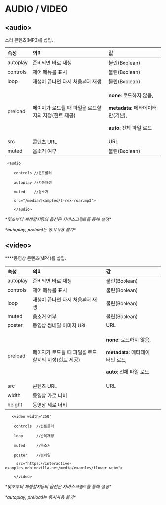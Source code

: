 # AUDIO / VIDEO

## **&lt;audio&gt;**

​소리 콘텐츠\(MP3\)를 삽입.

<table>
  <thead>
    <tr>
      <th style="text-align:left"><b>&#xC18D;&#xC131;</b>
      </th>
      <th style="text-align:left"><b>&#xC758;&#xBBF8;</b>
      </th>
      <th style="text-align:left"><b>&#xAC12;</b>
      </th>
    </tr>
  </thead>
  <tbody>
    <tr>
      <td style="text-align:left">autoplay</td>
      <td style="text-align:left">&#xC900;&#xBE44;&#xB418;&#xBA74; &#xBC14;&#xB85C; &#xC7AC;&#xC0DD;</td>
      <td
      style="text-align:left">&#xBD88;&#xB9B0;(Boolean)</td>
    </tr>
    <tr>
      <td style="text-align:left">controls</td>
      <td style="text-align:left">&#xC81C;&#xC5B4; &#xBA54;&#xB274;&#xB97C; &#xD45C;&#xC2DC;</td>
      <td style="text-align:left">&#xBD88;&#xB9B0;(Boolean)</td>
    </tr>
    <tr>
      <td style="text-align:left">loop</td>
      <td style="text-align:left">&#xC7AC;&#xC0DD;&#xC774; &#xB05D;&#xB098;&#xBA74; &#xB2E4;&#xC2DC; &#xCC98;&#xC74C;&#xBD80;&#xD130;
        &#xC7AC;&#xC0DD;</td>
      <td style="text-align:left">&#xBD88;&#xB9B0;(Boolean)</td>
    </tr>
    <tr>
      <td style="text-align:left">preload</td>
      <td style="text-align:left">&#xD398;&#xC774;&#xC9C0;&#xAC00; &#xB85C;&#xB4DC;&#xB420; &#xB54C; &#xD30C;&#xC77C;&#xC744;
        &#xB85C;&#xB4DC;&#xD560;&#xC9C0;&#xC758; &#xC9C0;&#xC815;(&#xD78C;&#xD2B8;
        &#xC81C;&#xACF5;)</td>
      <td style="text-align:left">
        <p><b>none</b>: &#xB85C;&#xB4DC;&#xD558;&#xC9C0; &#xC54A;&#xC74C;,</p>
        <p><b>metadata</b>: &#xBA54;&#xD0C0;&#xB370;&#xC774;&#xD130;&#xB9CC;(&#xAE30;&#xBCF8;),</p>
        <p><b>auto</b>: &#xC804;&#xCCB4; &#xD30C;&#xC77C; &#xB85C;&#xB4DC;</p>
      </td>
    </tr>
    <tr>
      <td style="text-align:left">src</td>
      <td style="text-align:left">&#xCF58;&#xD150;&#xCE20; URL</td>
      <td style="text-align:left">URL</td>
    </tr>
    <tr>
      <td style="text-align:left">muted</td>
      <td style="text-align:left">&#xC74C;&#xC18C;&#xAC70; &#xC5EC;&#xBD80;</td>
      <td style="text-align:left">&#xBD88;&#xB9B0;(Boolean)</td>
    </tr>
  </tbody>
</table>

```markup
 <audio

    controls //컨트롤러

    autoplay //자동재생

    muted    //음소거

    src="/media/examples/t-rex-roar.mp3">

    </audio>
```

 _\*몇초부터 재생할지등의 옵션은 자바스크립트를 통해 설정\*_

 _\*autoplay, preload는 동시사용 불가\*_  




## **&lt;video&gt;**

**​**동영상 콘텐츠\(MP4\)를 삽입.

<table>
  <thead>
    <tr>
      <th style="text-align:left"><b>&#xC18D;&#xC131;</b>
      </th>
      <th style="text-align:left"><b>&#xC758;&#xBBF8;</b>
      </th>
      <th style="text-align:left"><b>&#xAC12;</b>
      </th>
      <th style="text-align:left"><b>&#x200B;</b>
      </th>
    </tr>
  </thead>
  <tbody>
    <tr>
      <td style="text-align:left">autoplay</td>
      <td style="text-align:left">&#xC900;&#xBE44;&#xB418;&#xBA74; &#xBC14;&#xB85C; &#xC7AC;&#xC0DD;</td>
      <td
      style="text-align:left">&#xBD88;&#xB9B0;(Boolean)</td>
        <td style="text-align:left"></td>
    </tr>
    <tr>
      <td style="text-align:left">controls</td>
      <td style="text-align:left">&#xC81C;&#xC5B4; &#xBA54;&#xB274;&#xB97C; &#xD45C;&#xC2DC;</td>
      <td style="text-align:left">&#xBD88;&#xB9B0;(Boolean)</td>
      <td style="text-align:left"></td>
    </tr>
    <tr>
      <td style="text-align:left">loop</td>
      <td style="text-align:left">&#xC7AC;&#xC0DD;&#xC774; &#xB05D;&#xB098;&#xBA74; &#xB2E4;&#xC2DC; &#xCC98;&#xC74C;&#xBD80;&#xD130;
        &#xC7AC;&#xC0DD;</td>
      <td style="text-align:left">&#xBD88;&#xB9B0;(Boolean)</td>
      <td style="text-align:left"></td>
    </tr>
    <tr>
      <td style="text-align:left">muted</td>
      <td style="text-align:left">&#xC74C;&#xC18C;&#xAC70; &#xC5EC;&#xBD80;</td>
      <td style="text-align:left">&#xBD88;&#xB9B0;(Boolean)</td>
      <td style="text-align:left"></td>
    </tr>
    <tr>
      <td style="text-align:left">poster</td>
      <td style="text-align:left">&#xB3D9;&#xC601;&#xC0C1; &#xC378;&#xB124;&#xC77C; &#xC774;&#xBBF8;&#xC9C0;
        URL</td>
      <td style="text-align:left">URL</td>
      <td style="text-align:left"></td>
    </tr>
    <tr>
      <td style="text-align:left">preload</td>
      <td style="text-align:left">&#xD398;&#xC774;&#xC9C0;&#xAC00; &#xB85C;&#xB4DC;&#xB420; &#xB54C; &#xD30C;&#xC77C;&#xC744;
        &#xB85C;&#xB4DC;&#xD560;&#xC9C0;&#xC758; &#xC9C0;&#xC815;(&#xD78C;&#xD2B8;
        &#xC81C;&#xACF5;)</td>
      <td style="text-align:left">
        <p><b>none</b>: &#xB85C;&#xB4DC;&#xD558;&#xC9C0; &#xC54A;&#xC74C;,</p>
        <p><b>metadata</b>: &#xBA54;&#xD0C0;&#xB370;&#xC774;&#xD130;&#xB9CC; &#xB85C;&#xB4DC;,</p>
        <p><b>auto</b>: &#xC804;&#xCCB4; &#xD30C;&#xC77C; &#xB85C;&#xB4DC;</p>
      </td>
      <td style="text-align:left"></td>
    </tr>
    <tr>
      <td style="text-align:left">src</td>
      <td style="text-align:left">&#xCF58;&#xD150;&#xCE20; URL</td>
      <td style="text-align:left">URL</td>
      <td style="text-align:left"></td>
    </tr>
    <tr>
      <td style="text-align:left">width</td>
      <td style="text-align:left">&#xB3D9;&#xC601;&#xC0C1; &#xAC00;&#xB85C; &#xB108;&#xBE44;</td>
      <td style="text-align:left"></td>
      <td style="text-align:left"></td>
    </tr>
    <tr>
      <td style="text-align:left">height</td>
      <td style="text-align:left">&#xB3D9;&#xC601;&#xC0C1; &#xC138;&#xB85C; &#xB108;&#xBE44;</td>
      <td style="text-align:left"></td>
      <td style="text-align:left"></td>
    </tr>
  </tbody>
</table>

```markup
   <video width="250"

    controls  //컨트롤러

    loop      //반복재생

    muted     //음소거

    poster    //썸네일

     src="https://interactive-examples.mdn.mozilla.net/media/examples/flower.webm">

    </video>
```

_\*몇초부터 재생할지등의 옵션은 자바스크립트를 통해 설정\*_

 _\*autoplay, preload는 동시사용 불가\*_

